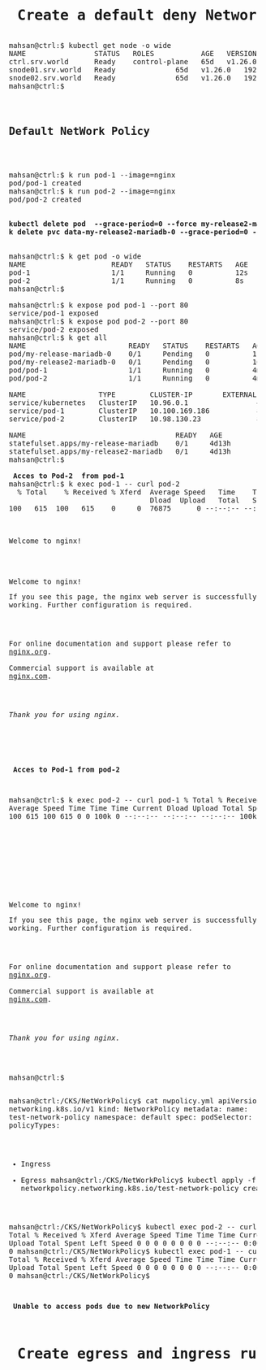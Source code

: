 <pre>
<h1> Create a default deny NetworkPolic </h1>
mahsan@ctrl:$ kubectl get node -o wide
NAME                STATUS   ROLES           AGE   VERSION   INTERNAL-IP    EXTERNAL-IP   OS-IMAGE             KERNEL-VERSION      CONTAINER-RUNTIME
ctrl.srv.world      Ready    control-plane   65d   v1.26.0   192.168.0.25   <none>        Ubuntu 22.04.1 LTS   5.15.0-46-generic   containerd://1.6.14
snode01.srv.world   Ready    <none>          65d   v1.26.0   192.168.0.71   <none>        Ubuntu 22.04.1 LTS   5.15.0-46-generic   containerd://1.6.14
snode02.srv.world   Ready    <none>          65d   v1.26.0   192.168.0.72   <none>        Ubuntu 22.04.1 LTS   5.15.0-46-generic   containerd://1.6.14
mahsan@ctrl:$

<b><h2>
Default NetWork Policy </b></h2>


mahsan@ctrl:$ k run pod-1 --image=nginx
pod/pod-1 created
mahsan@ctrl:$ k run pod-2 --image=nginx
pod/pod-2 created

<b>
kubectl delete pod  --grace-period=0 --force my-release2-mariadb-0
k delete pvc data-my-release2-mariadb-0 --grace-period=0 --force
</b>

mahsan@ctrl:$ k get pod -o wide
NAME                    READY   STATUS    RESTARTS   AGE     IP              NODE                NOMINATED NODE   READINESS GATES
pod-1                   1/1     Running   0          12s     172.16.186.68   snode01.srv.world   <none>           <none>
pod-2                   1/1     Running   0          8s      172.16.186.69   snode01.srv.world   <none>           <none>
mahsan@ctrl:$

mahsan@ctrl:$ k expose pod pod-1 --port 80
service/pod-1 exposed
mahsan@ctrl:$ k expose pod pod-2 --port 80
service/pod-2 exposed
mahsan@ctrl:$ k get all
NAME                        READY   STATUS    RESTARTS   AGE
pod/my-release-mariadb-0    0/1     Pending   0          11m
pod/my-release2-mariadb-0   0/1     Pending   0          10m
pod/pod-1                   1/1     Running   0          4m23s
pod/pod-2                   1/1     Running   0          4m19s

NAME                 TYPE        CLUSTER-IP       EXTERNAL-IP   PORT(S)   AGE
service/kubernetes   ClusterIP   10.96.0.1        <none>        443/TCP   65d
service/pod-1        ClusterIP   10.100.169.186   <none>        80/TCP    8s
service/pod-2        ClusterIP   10.98.130.23     <none>        80/TCP    4s

NAME                                   READY   AGE
statefulset.apps/my-release-mariadb    0/1     4d13h
statefulset.apps/my-release2-mariadb   0/1     4d13h
mahsan@ctrl:$

<b> Acces to Pod-2  from pod-1</b>
mahsan@ctrl:$ k exec pod-1 -- curl pod-2
  % Total    % Received % Xferd  Average Speed   Time    Time     Time  Current
                                 Dload  Upload   Total   Spent    Left  Speed
100   615  100   615    0     0  76875      0 --:--:-- --:--:-- --:--:-- 76875
<!DOCTYPE html>
<html>
<head>
Welcome to nginx!
<style>
html { color-scheme: light dark; }
body { width: 35em; margin: 0 auto;
font-family: Tahoma, Verdana, Arial, sans-serif; }
</style>
</head>
<body>
Welcome to nginx!
<p>If you see this page, the nginx web server is successfully installed and
working. Further configuration is required.</p>

<p>For online documentation and support please refer to
<a href="http://nginx.org/">nginx.org</a>.<br/>
Commercial support is available at
<a href="http://nginx.com/">nginx.com</a>.</p>

<p><em>Thank you for using nginx.</em></p>
</body>
</html>


<b> Acces to Pod-1  from pod-2</b>

mahsan@ctrl:$ k exec pod-2 -- curl pod-1
  % Total    % Received % Xferd  Average Speed   Time    Time     Time  Current
                                 Dload  Upload   Total   Spent    Left  Speed
100   615  100   615    0     0   100k      0 --:--:-- --:--:-- --:--:--  100k
<!DOCTYPE html>
<html>
<head>
<title>Welcome to nginx!</title>
<style>
html { color-scheme: light dark; }
body { width: 35em; margin: 0 auto;
font-family: Tahoma, Verdana, Arial, sans-serif; }
</style>
</head>
<body>
Welcome to nginx!
<p>If you see this page, the nginx web server is successfully installed and
working. Further configuration is required.</p>

<p>For online documentation and support please refer to
<a href="http://nginx.org/">nginx.org</a>.<br/>
Commercial support is available at
<a href="http://nginx.com/">nginx.com</a>.</p>

<p><em>Thank you for using nginx.</em></p>
</body>
</html>
mahsan@ctrl:$

mahsan@ctrl:/CKS/NetWorkPolicy$ cat nwpolicy.yml
apiVersion: networking.k8s.io/v1
kind: NetworkPolicy
metadata:
  name: test-network-policy
  namespace: default
spec:
  podSelector: {}
  policyTypes:
  - Ingress
  - Egress
mahsan@ctrl:/CKS/NetWorkPolicy$ kubectl apply -f nwpolicy.yml
networkpolicy.networking.k8s.io/test-network-policy created

mahsan@ctrl:/CKS/NetWorkPolicy$ kubectl exec pod-2 -- curl pod-1
  % Total    % Received % Xferd  Average Speed   Time    Time     Time  Current
                                 Dload  Upload   Total   Spent    Left  Speed
  0     0    0     0    0     0      0      0 --:--:--  0:00:03 --:--:--     0
mahsan@ctrl:/CKS/NetWorkPolicy$ kubectl exec pod-1 -- curl pod-2
  % Total    % Received % Xferd  Average Speed   Time    Time     Time  Current
                                 Dload  Upload   Total   Spent    Left  Speed
  0     0    0     0    0     0      0      0 --:--:--  0:00:01 --:--:--     0
mahsan@ctrl:/CKS/NetWorkPolicy$

<b> Unable to access pods due to new NetworkPolicy </b>

<h1> Create egress and ingress rules </h1>
</pre>

